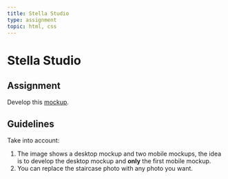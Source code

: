 ```yaml
---
title: Stella Studio
type: assignment
topic: html, css
---
```


# Stella Studio

## Assignment

Develop this [mockup](./assets/stella-studio.png).

## Guidelines

Take into account:

1. The image shows a desktop mockup and two mobile mockups, the idea is to develop the desktop mockup and **only** the first mobile mockup.
2. You can replace the staircase photo with any photo you want.
